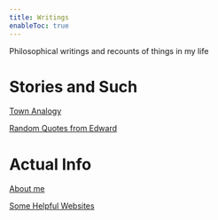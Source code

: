 ```yaml
---
title: Writings
enableToc: true
---
```


Philosophical writings and recounts of things in my life

# Stories and Such

[Town Analogy](WritingsDocs/town.md)

[Random Quotes from Edward](WritingsDocs/EdwardQuote.md)


# Actual Info

[About me](WritingsDocs/AboutMe.md)

[Some Helpful Websites](WritingsDocs/SomeHelpfulWebsites&Resources.md)
